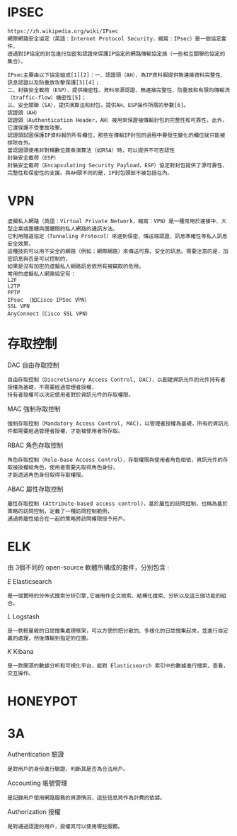 # IPSEC
```
https://zh.wikipedia.org/wiki/IPsec
網際網路安全協定（英語：Internet Protocol Security，縮寫：IPsec）是一個協定套件，
透過對IP協定的封包進行加密和認證來保護IP協定的網路傳輸協定族（一些相互關聯的協定的集合）。

IPsec主要由以下協定組成[1][2]：一、認證頭（AH），為IP資料報提供無連接資料完整性、訊息認證以及防重放攻擊保護[3][4]；
二、封裝安全載荷（ESP），提供機密性、資料來源認證、無連接完整性、防重放和有限的傳輸流（traffic-flow）機密性[5]；
三、安全關聯（SA），提供演算法和封包，提供AH、ESP操作所需的參數[6]。
認證頭（AH）
認證頭（Authentication Header，AH）被用來保證被傳輸封包的完整性和可靠性。此外，它還保護不受重放攻擊。
認證頭試圖保護IP資料報的所有欄位，那些在傳輸IP封包的過程中要發生變化的欄位就只能被排除在外。
當認證頭使用非對稱數位簽章演算法（如RSA）時，可以提供不可否認性
封裝安全載荷（ESP）
封裝安全載荷（Encapsulating Security Payload，ESP）協定對封包提供了源可靠性、完整性和保密性的支援。與AH頭不同的是，IP封包頭部不被包括在內。
```
# VPN
```
虛擬私人網路（英語：Virtual Private Network，縮寫：VPN）是一種常用於連接中、大型企業或團體與團體間的私人網路的通訊方法。
它利用隧道協定（Tunneling Protocol）來達到保密、傳送端認證、訊息準確性等私人訊息安全效果，
這種技術可以用不安全的網路（例如：網際網路）來傳送可靠、安全的訊息。需要注意的是，加密訊息與否是可以控制的，
如果是沒有加密的虛擬私人網路訊息依然有被竊取的危險。
常用的虛擬私人網路協定有：
L2F
L2TP
PPTP
IPsec （如Cisco IPSec VPN）
SSL VPN
AnyConnect（Cisco SSL VPN）
```
# 存取控制
DAC 自由存取控制
```
自由存取控制（Discretionary Access Control, DAC)，以創建資訊元件的元件持有者授權為基礎，不需要經過管理者授權，
持有者授權可以決定使用者對於資訊元件的存取權限。
```
MAC 強制存取控制
```
強制存取控制（Mandatory Access Control, MAC)，以管理者授權為基礎，所有的資訊元件都需要經過管理者授權，才能被使用者所存取。
```
RBAC 角色存取控制
```
角色存取控制（Role-base Access Control），存取權限與使用者角色相依，資訊元件的存取被授權給角色，使用者需要先取得角色身份，
才能透過角色身份取得存取權限。
```
ABAC 屬性存取控制
```
屬性存取控制 (Attribute-based access control)，基於屬性的訪問控制，也稱為基於策略的訪問控制，定義了一種訪問控制範例，
通過將屬性組合在一起的策略將訪問權限授予用戶。
```
# ELK
由 3個不同的 open-source 軟體所構成的套件，分別包含 :  
  
*E* Elasticsearch
```
是一個實時的分佈式搜索分析引擎,它被用作全文檢索、結構化搜索、分析以及這三個功能的組合。
```
*L* Logstash
```
是一款輕量級的日誌搜集處理框架，可以方便的把分散的、多樣化的日誌搜集起來，並進行自定義的處理，然後傳輸到指定的位置。
```
*K* Kibana
```
是一款開源的數據分析和可視化平台，能對 Elasticsearch 索引中的數據進行搜索，查看，交互操作。
```

# HONEYPOT
# 3A
Authentication 驗證
```
是對用戶的身份進行驗證，判斷其是否為合法用戶。
```
Accounting 帳號管理
```
是記錄用戶使用網路服務的資源情況，這些信息將作為計費的依據。
```
Authorization 授權
```
是對通過認證的用戶，授權其可以使用哪些服務。
```
